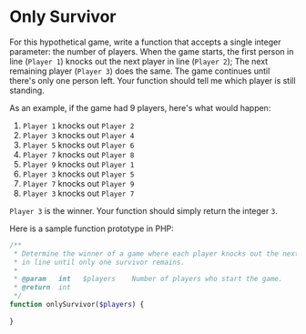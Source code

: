 # Only Survivor

For this hypothetical game, write a function that accepts a single integer parameter: the number of players. When the game starts, the first person in line (`Player 1`) knocks out the next player in line (`Player 2`); The next remaining player (`Player 3`) does the same. The game continues until there's only one person left. Your function should tell me which player is still standing.

As an example, if the game had 9 players, here's what would happen:

1. `Player 1` knocks out `Player 2`
2. `Player 3` knocks out `Player 4`
3. `Player 5` knocks out `Player 6`
4. `Player 7` knocks out `Player 8`
5. `Player 9` knocks out `Player 1`
6. `Player 3` knocks out `Player 5`
7. `Player 7` knocks out `Player 9`
8. `Player 3` knocks out `Player 7`

`Player 3` is the winner. Your function should simply return the integer `3`.

Here is a sample function prototype in PHP:

```php
/**
 * Determine the winner of a game where each player knocks out the next player
 * in line until only one survivor remains.
 *
 * @param   int   $players    Number of players who start the game.
 * @return  int
 */
function onlySurvivor($players) {
  
}
```
